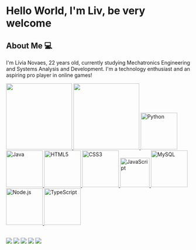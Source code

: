 # Hello World, I'm Liv, be very welcome

## About Me 💻

I'm Lívia Novaes, 22 years old, currently studying Mechatronics Engineering and Systems Analysis and Development. I'm a technology enthusiast and an aspiring pro player in online games!

<table>
  <a href="https://github.com/livianovaes">
  <img height="180em" src="https://github-readme-stats.vercel.app/api?username=livianovaes&show_icons=true&theme=radical"/>
  <img height="180em" src="https://github-readme-stats.vercel.app/api/top-langs/?username=livianovaes&layout=compact&langs_count=6&theme=radical"/>
  <img src="https://img.icons8.com/color/2x/python.png" width="100" alt="Python">
  <img src="https://img.icons8.com/color/2x/java-coffee-cup-logo.png" width="100" alt="Java">
  <img src="https://img.icons8.com/color/2x/html-5.png" width="100" alt="HTML5">
  <img src="https://img.icons8.com/color/2x/css3.png" width="100" alt="CSS3">
  <img src="https://static.vecteezy.com/system/resources/previews/027/127/560/non_2x/javascript-logo-javascript-icon-transparent-free-png.png" width="80" alt="JavaScript">
  <img src="https://img.icons8.com/color/2x/mysql-logo.png" width="100" alt="MySQL">
  <img src="https://img.icons8.com/color/2x/nodejs.png" width="100" alt="Node.js">
  <img src="https://img.icons8.com/color/2x/typescript.png" width="100" alt="TypeScript">
</table>

<div> 
  <a href="https://www.youtube.com/@Livzadaaa" target="_blank"><img src="https://img.shields.io/badge/YouTube-FF0000?style=for-the-badge&logo=youtube&logoColor=white" target="_blank"></a>
  <a href="https://www.instagram.com/livianovaaes/" target="_blank"><img src="https://img.shields.io/badge/-Instagram-%23E4405F?style=for-the-badge&logo=instagram&logoColor=white" target="_blank"></a>
  <a href="https://www.twitch.tv/livzadaaa" target="_blank"><img src="https://img.shields.io/badge/Twitch-9146FF?style=for-the-badge&logo=twitch&logoColor=white" target="_blank"></a>
  <a href = "mailto:liviajfnovaes15@gmail.comtw"><img src="https://img.shields.io/badge/-Gmail-%23333?style=for-the-badge&logo=gmail&logoColor=white" target="_blank"></a>
  <a href="https://www.linkedin.com/in/lívia-novaes-65ba982b8/" target="_blank"><img src="https://img.shields.io/badge/-LinkedIn-%230077B5?style=for-the-badge&logo=linkedin&logoColor=white" target="_blank"></a> 
</div>

